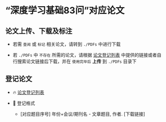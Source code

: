 # “深度学习基础83问”对应论文

## 论文上传、下载及标注

* 若需 `查阅` 或 `标记` 相关论文，请转到 `./PDFs` 中进行下载

* 若 `./PDFs` 中 `不存在` 所需的论文，请根据 [论文登记列表](https://github.com/MsterDC/CVM-DL_Base/blob/main/Papers/PaperList.md) 中提供的链接或者自行搜索论文链接后下载，并在 `使用完毕后`  **上传** 到 `./PDFs` 目录下



## 登记论文

* :fire: [论文登记列表](https://github.com/MsterDC/CVM-DL_Base/blob/main/Papers/PaperList.md)

* :book: 登记格式
   * [对应题目序号] 年份+会议/期刊名 - 文章题目, 作者. [下载链接]

